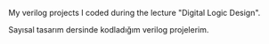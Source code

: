 My verilog projects I coded during the lecture "Digital Logic Design".

Sayısal tasarım dersinde kodladığım verilog projelerim.
